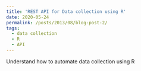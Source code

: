 ```yaml
---
title: 'REST API for Data collection using R'
date: 2020-05-24
permalink: /posts/2013/08/blog-post-2/
tags:
  - data collection
  - R
  - API
---
```


Understand how to automate data collection using R

